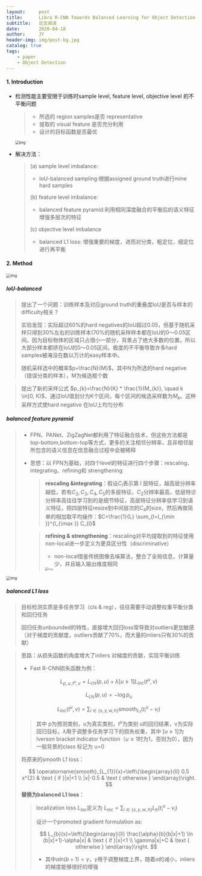 ```yaml
---
layout:     post
title:      Libra R-CNN Towards Balanced Learning for Object Detection
subtitle:   论文阅读
date:       2020-04-18
author:     JY
header-img: img/post-bg.jpg
catalog: true
tags:
    - paper
    - Object Detection
---
```




#### 1. Introduction

- 检测性能主要受限于训练时sample level, feature level, objective level 的不平衡问题

  > - 所选的 region samples是否 representative
  > - 提取的 visual feature 是否充分利用
  > - 设计的目标函数是否最优

  <img src="https://github.com/ZJU-CVs/zju-cvs.github.io/raw/master/img/picture/oc7.png" alt="img" style="zoom:67%;" />

  

- 解决方法：

  > (a) sample level imbalance: 
  >
  > - IoU-balanced sampling:根据assigned ground truth进行mine hard samples
  >
  > (b) feature level imbalance: 
  >
  > - balanced feature pyramid:利用相同深度融合的平衡后的语义特征增强多层次的特征
  >
  > (c) objective level imbalance
  >
  > - balanced L1 loss: 增强重要的梯度，进而对分类，粗定位，细定位进行再平衡



#### 2. Method

<img src="https://github.com/ZJU-CVs/zju-cvs.github.io/raw/master/img/picture/oc6.png" alt="img" style="zoom:70%;" />

##### IoU-balanced

> 提出了一个问题：训练样本及对应ground truth的重叠度IoU是否与样本的difficulty相关？
>
> 实验发现：实际超过60%的hard negatives的IoU超过0.05，但基于随机采样只得到30%左右的训练样本(70%的随机采样样本都在IoU的0～0.05区间。因为目标物体的区域只占很小一部分，背景占了绝大多数的位置，所以大部分样本都挤在IoU的0～0.05区间，极度的不平衡导致许多hard samples被淹没在数以万计的easy样本中。
>
> 随机采样选中的概率$p=\frac{N}{M}$，其中N为所选的hard negative（错误分类的样本），M为候选框个数

> 提出了新的采样公式 $p_{k}=\frac{N}{K} * \frac{1}{M_{k}}, \quad k \in[0, K)$，通过IoU值划分为K个区间，每个区间的候选采样数为$M_k$。这种采样方式使hard negative 在IoU上均匀分布



##### balanced feature pyramid

> - FPN、PANet、ZigZagNet都利用了特征融合技术，但这些方法都是top-bottom,bottom-top等方式，更多的关注相邻分辨率，且非相邻层所包含的语义信息在信息融合过程中会被稀释
>
> - 思想：以 FPN为基础，对四个level的特征进行四个步骤：rescaling、integrating、refining和 strengthening
>
>   > **rescaling &integrating**：假设$C_l$表示第 $l$ 层特征，越高层分辨率越低，若有${C_2,C_3,C_4,C_5}$的多层特征，$C_2$分辨率最高，低层特诊分辨率高往往学习到的是细节特征，高层特征分辨率低学习到语义特征，把四层特征resize到中间层次的$C_4$的size，然后再做简单的相加取平均操作：$C=\frac{1}{L} \sum_{l=l_{\min }}^{l_{\max }} C_{l}$
>
>   > **refining & strengthening**：rescaling对平均提取到的特征使用non-local进一步定义为更具区分性（discriminative）
>   >
>   > - non-local借鉴传统图像去噪算法，整合了全局信息，计算量少，并且输入输出维度相同
>   >
>   > <img src="https://github.com/ZJU-CVs/zju-cvs.github.io/raw/master/img/picture/oc8.png" alt="img" style="zoom:50%;" />

<img src="https://github.com/ZJU-CVs/zju-cvs.github.io/raw/master/img/picture/oc5.png" alt="img" style="zoom:70%;" />



##### balanced L1 loss

> 目标检测实质是多任务学习（cls & reg），往往需要手动调整权重平衡分类和回归任务
>
> 回归任务unbounded的特性，直接增大回归loss常导致对outliers更加敏感（对于梯度的贡献度，outliers贡献了70%，而大量的inliers只有30%的贡献）

> 思路：从损失函数的角度增大了inliers 对梯度的贡献，实现平衡训练
>
> - Fast R-CNN损失函数为例：
>
> $$
> L_{p, u, t^{u}, v}=L_{c l s}(p, u)+\lambda[u \geq 1] L_{l o c}\left(t^{u}, v\right)
> $$
>
> $$
> L_{\mathrm{cls}}(p, u)=-\log p_{u}
> $$
>
> $$
> L_{\mathrm{loc}}\left(t^{u}, v\right)=\sum_{i \in\{\mathrm{x}, \mathrm{y}, \mathrm{w}, \mathrm{h}\}} \operatorname{smooth}_{L_{1}}\left(t_{i}^{u}-v_{i}\right)
> $$
>
> > 其中 p为预测类别，u为真实类别，$t^u$为类别 u的回归结果，v为实际回归目标，$\lambda$用于调整多任务学习下的损失权重，其中 $[u\geq1]$为 Iverson bracket indicator function（$u\geq1$时为1，否则为0），因为一般背景的class 标记为 u=0
>
> 
>
> 将原来的smooth L1 loss：
>
> 
> $$
> \operatorname{smooth}_{L_{1}}(x)=\left\{\begin{array}{ll}
> 0.5 x^{2} & \text { if }|x|<1 \\
> |x|-0.5 & \text { otherwise }
> \end{array}\right.
> $$
> **替换为balanced L1 loss**：
>
> > localization loss $L_{loc}$定义为	$L_{l o c}=\sum_{i \in\{x, y, w, h\}} L_{b}\left(t_{i}^{u}-v_{i}\right)$
> >
> > 设计一个promoted gradient formulation as:
> >
> > 
> > $$
> > L_{b}(x)=\left\{\begin{array}{ll}
> > \frac{\alpha}{b}(b|x|+1) \ln (b|x|+1)-\alpha|x| & \text { if }|x|<1 \\
> > \gamma|x|+C & \text { otherwise }
> > \end{array}\right.
> > $$
> > - 其中$\alpha ln(b+1)=\gamma$，$\gamma$用于调整梯度上界，随着$\alpha$的减小，inliers的梯度能够很好的增强

